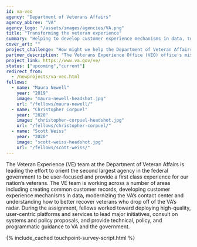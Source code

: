 ```yaml
---
id: va-veo
agency: "Department of Veterans Affairs"
agency_abbrev: "VA"
agency_logo: "/assets/images/agencies/VA.png"
title: "Transforming the veteran experience"
summary: "Helping to develop customer experience mechanisms in data, tools, and technology to enable the U.S. Department of Veterans Affairs to deliver the best experience to veterans, families, caregivers, and survivors"
cover_art: ""
project_challenge: "How might we help the Department of Veteran Affairs deliver more veteran-centered services and care?"
partner_description: "The Veterans Experience Office (VEO) office's mission is to enable VA to be the leading customer service organization in government so that Veterans, their families, caregivers and survivors Choose VA."
project_link: https://www.va.gov/ve/
status: ["upcoming","current"]
redirect_from:
  - /newprojects/va-veo.html
fellows:
  - name: "Maura Newell"
    year: "2019"
    image: "maura-newell-headshot.jpg"
    url: "/fellows/maura-newell/"
  - name: "Christopher Corpuel"
    year: "2020"
    image: "christopher-corpuel-headshot.jpg"
    url: "/fellows/christopher-corpuel/"
  - name: "Scott Weiss"
    year: "2020"
    image: "scott-weiss-headshot.jpg"
    url: "/fellows/scott-weiss/"
---
```

The Veteran Experience (VE) team at the Department of Veteran Affairs is leading the effort to orient the second largest agency in the federal government to be user-focused and provide a first class experience for our nation’s veterans. The VE team is working across a number of areas including creating common customer records, developing customer experience mechanisms in data, modernizing the VA’s contact center and understanding how to better recover veterans who drop off of the VA’s radar. During the assignment, fellows worked toward deploying high-quality, user-centric platforms and services to lead major initiatives, consult on systems and policy proposals, and provide technical, policy, and programmatic guidance to VA and the government.

<section class="usa-section">
  <div class="grid-container">
    {% include_cached touchpoint-survey-script.html %}
  </div>
</section>
